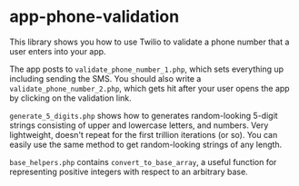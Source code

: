 # app-phone-validation

This library shows you how to use Twilio to validate a phone number that a user enters into your app.

The app posts to ```validate_phone_number_1.php```, which sets everything up including sending the SMS. You should also write a ```validate_phone_number_2.php```, which gets hit after your user opens the app by clicking on the validation link.

```generate_5_digits.php``` shows how to generates random-looking 5-digit strings consisting of upper and lowercase letters, and numbers. Very lightweight, doesn't repeat for the first trillion iterations (or so). You can easily use the same method to get random-looking strings of any length.

```base_helpers.php``` contains ```convert_to_base_array```, a useful function for representing positive integers with respect to an arbitrary base.
